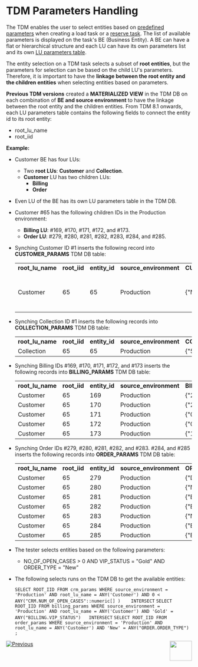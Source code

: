 # TDM Parameters Handling

The TDM enables the user to select entities based on [predefined parameters](/articles/TDM/tdm_gui/17_load_task_regular_mode.md#parameters) when creating a load task or a [reserve task](/articles/TDM/tdm_gui/20_reserve_only_task.md#parameters). The list of available parameters is displayed on the task's BE (Business Entity). A BE can have a flat or hierarchical structure and each LU can have its own parameters list and its own [LU parameters table](/articles/TDM/tdm_implementation/07_tdm_implementation_parameters_handling.md#tdm-parameter-tables). 

The entity selection on a TDM task selects a subset of **root entities**, but the parameters for selection  can be based on the child LU's parameters. Therefore, it is important to have the **linkage between the root entity and the children entities** when selecting entities based on parameters.

**Previous TDM versions** created a **MATERIALIZED VIEW** in the TDM DB on each combination of **BE and source environment** to have the  linkage between the root entity and the children entities. From TDM 8.1 onwards, each LU parameters table contains the following fields to connect the entity id to its root entity:

- root_lu_name
- root_iid

**Example:**

- Customer BE has four LUs:
  - Two **root LUs**: **Customer** and **Collection**.
  - **Customer** LU has two children LUs:
    - **Billing**
    - **Order**

- Even LU of the BE has its own LU parameters table in the TDM DB.

- Customer #65 has the following children IDs in the Production environment:

  - **Billing LU**: #169, #170, #171, #172, and #173.
  - **Order LU**: #279, #280, #281, #282, #283, #284, and #285.

- Synching Customer ID #1 inserts the following record into **CUSTOMER_PARAMS** TDM DB table:

  <table width="900pxl">
  <tbody>
  <tr>
  <td width="100pxl"><strong>root_lu_name</strong></td>
  <td width="100pxl"><strong>root_iid</strong></td>    
  <td width="100pxl"><strong>entity_id</strong></td>
  <td width="120pxl"><strong>source_environment</strong></td>
  <td width="120px"><strong>CUSTOMER.FIRST_NAME</strong></td>
  <td width="120px"><strong>CUSTOMER.LAST_NAME</strong></td>
  <td width="120px"><strong>CUSTOMER.LINE_NUMBER</strong></td>
  <td width="120px"><strong>CUSTOMER.NO_OF_OPEN_CASES</strong></td>
  <td width="120px"><strong>CUSTOMER.OPEN_CASE_DATE</strong></td>
  <td width="120px"><strong>CUSTOMER.NO_OF_SUBSCRIBERS</strong></td>
  </tr>
  <tr>
  <td width="100pxl">Customer</td>
  <td width="100pxl">65</td>    
  <td width="100pxl">65</td>
  <td width="120px">Production</td>
  <td width="120px">{"Maisie"}</td>
  <td width="120px">{"Berger"}</td>
  <td width="120px">{"719 764 1363","404 376 5891","(248) 143-7235","342-203-6253","+1 (929) 454-2178"}</td>
  <td width="120px">{"3"}</td>
  <td width="120px">{"2015-09-16 06:14:40","2016-01-13 04:27:36","2017-02-10 20:44:54"}</td>
  <td width="120px">{"5"}</td>
  </tr>
  </tbody>
  </table>
  
  
  
- Synching Collection ID #1 inserts the following records into **COLLECTION_PARAMS** TDM DB table:

  <table width="900pxl">
  <tbody>
  <tr>
  <td width="100pxl"><strong>root_lu_name</strong></td>
  <td width="100pxl"><strong>root_iid</strong></td>      
  <td width="100pxl"><strong>entity_id</strong></td>
  <td width="150pxl"><strong>source_environment</strong></td>
  <td width="600pxl"><strong>COLLECTION.COLLECTION_STATUS</strong></td>
  </tr>
  <tr>
  <td width="100pxl">Collection</td>
  <td width="100pxl">65</td>    
  <td width="100pxl">65</td>
  <td width="150pxl">Production</td>
  <td width="600pxl">{"5","4","3","1","2"}</td>
  </tr>
  </tbody>
  </table>
  
  
  
- Synching Billing IDs #169, #170, #171, #172, and #173 inserts the following records into **BILLING_PARAMS** TDM DB table:

  <table width="900pxl">
  <tbody>
  <tr>
  <td width="100pxl"><strong>root_lu_name</strong></td>
  <td width="100pxl"><strong>root_iid</strong></td>       
  <td width="100pxl"><strong>entity_id</strong></td>
  <td width="100pxl"><strong>source_environment</strong></td>
       <td width="125pxl"><strong>BILLING.NO_OF_OPEN_INVOICES</strong></td>
      <td width="125pxl"><strong>BILLING.VIP_STATUS</strong></td>
      <td width="125pxl"><strong>BILLING.TOTAL_PAYMENT_AMOUNT</strong></td>
      <td width="125pxl"><strong>BILLING.SUBSCRIBER_TYPE</strong></td>
  </tr>
  <tr>
  <td width="100pxl">Customer</td>
  <td width="100pxl">65</td>      
  <td width="100pxl">169</td>
  <td width="100pxl">Production</td>
   <td width="125pxl">{"2"}</td>
  <td width="125pxl">{"Gold"}</td>
  <td width="125pxl">{"3789"}</td>
  <td width="125pxl">{"2"}</td>
  </tr>
  <tr>
  <td width="100pxl">Customer</td>
  <td width="100pxl">65</td>      
  <td width="100pxl">170</td>
  <td width="100pxl">Production</td>
  <td width="125pxl">{"2"}</td>
  <td width="125pxl">{"Silver"}</td>
  <td width="125pxl">{"824"}</td>
  <td width="125pxl">{"1"}</td>
  </tr>
  <tr>
  <td width="100pxl">Customer</td>
  <td width="100pxl">65</td>      
  <td width="100pxl">171</td>
  <td width="100pxl">Production</td>
   <td width="125pxl">{"0"}</td>
  <td width="125pxl">{"Gold"}</td>
  <td width="125pxl">&nbsp;</td>
  <td width="125pxl">{"4"}</td>
  </tr>
  <tr>
  <td width="100pxl">Customer</td>
  <td width="100pxl">65</td>      
  <td width="100pxl">172</td>
  <td width="100pxl">Production</td>
  <td width="125pxl">{"0"}</td>
  <td width="125pxl">{"Gold"}</td>
  <td width="125pxl">&nbsp;</td>
  <td width="125pxl">{"3"}</td>
  </tr>
  <tr>
  <td width="100pxl">Customer</td>
  <td width="100pxl">65</td>      
  <td width="100pxl">173</td>
  <td width="100pxl">Production</td>
  <td width="125pxl">{"1"}</td>
  <td width="125pxl">{"Platinum"}</td>
  <td width="125pxl">{"1898"}</td>
  <td width="125pxl">{"4"}</td>
  </tr>
  </tbody>
  </table>

- Synching Order IDs #279, #280, #281, #282, and #283. #284, and #285 inserts the following records into **ORDER_PARAMS** TDM DB table:

  <table width="900pxl">
  <tr>
  <td width="100pxl"><strong>root_lu_name</strong></td>
  <td width="100pxl"><strong>root_iid</strong></td>     
  <td width="100pxl"><strong>entity_id</strong></td>
  <td width="150pxl"><strong>source_environment</strong></td>
  <td width="150pxl"><strong>ORDERS.ORDER_TYPE</strong></td>
  <td width="150pxl"><strong>ORDERS.ORDER_STATUS</strong></td>
  </tr>
  <tr>
  <td width="100pxl">Customer</td>
  <td width="100pxl">65</td>    
  <td width="225pxl">279</td>
  <td width="225pxl">Production</td>
  <td width="225pxl">{"Device"}</td>
  <td width="225pxl">{"New"}</td>
  </tr>
  <tr>
  <td width="100pxl">Customer</td>
  <td width="100pxl">65</td>    
  <td width="225pxl">280</td>
  <td width="225pxl">Production</td>
  <td width="225pxl">{"Network"}</td>
  <td width="225pxl">{"Closed"}</td>
  </tr>
  <tr>
  <td width="100pxl">Customer</td>
  <td width="100pxl">65</td>    
  <td width="225pxl">281</td>
  <td width="225pxl">Production</td>
  <td width="225pxl">{"Billing"}</td>
  <td width="225pxl">{"Closed"}</td>
  </tr>
  <tr>
  <td width="100pxl">Customer</td>
  <td width="100pxl">65</td>    
  <td width="225pxl">282</td>
  <td width="225pxl">Production</td>
  <td width="225pxl">{"Billing"}</td>
  <td width="225pxl">{"New"}</td>
  </tr>
  <tr>
  <td width="100pxl">Customer</td>
  <td width="100pxl">65</td>    
  <td width="225pxl">283</td>
  <td width="225pxl">Production</td>
  <td width="225pxl">{"Network"}</td>
  <td width="225pxl">{"Closed"}</td>
  </tr>
  <tr>
  <td width="100pxl">Customer</td>
  <td width="100pxl">65</td>    
  <td width="225pxl">284</td>
  <td width="225pxl">Production</td>
  <td width="225pxl">{"Billing"}</td>
  <td width="225pxl">{"In Progress"}</td>
  </tr>
  <tr>
  <td width="100pxl">Customer</td>
  <td width="100pxl">65</td>    
  <td width="225pxl">285</td>
  <td width="225pxl">Production</td>
  <td width="225pxl">{"Billing"}</td>
  <td width="225pxl">{"Closed"}</td>
  </tr>
  </table>

- The tester selects entities based on the following parameters:

  - NO_OF_OPEN_CASES > 0  AND VIP_STATUS = "Gold" AND ORDER_TYPE = "New"

- The following selects runs on the TDM DB to get the available entities:

     `SELECT ROOT_IID FROM crm_params WHERE source_environment = 'Production' AND root_lu_name = ANY('Customer') AND 0 < ANY("CRM.NUM_OF_OPEN_CASES"::numeric[] )   
  INTERSECT` 
  	   `SELECT ROOT_IID FROM billing_params WHERE source_environment = 'Production' AND root_lu_name = ANY('Customer') AND 'Gold' = ANY("BILLING.VIP_STATUS")  
  INTERSECT` 
  	   `SELECT ROOT_IID FROM order_params WHERE source_environment = 'Production' AND root_lu_name = ANY('Customer') AND 'New' = ANY("ORDER.ORDER_TYPE") ;`
  
  
  
  
  

[![Previous](/articles/images/Previous.png)](06_tdmdb_cleanup_process.md)[<img align="right" width="60" height="54" src="/articles/images/Next.png">](08_entity_reservation.md)

  



  

  
